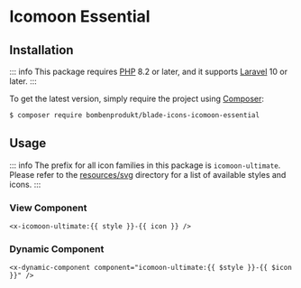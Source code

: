# Icomoon Essential

## Installation

::: info
This package requires [PHP](https://www.php.net/) 8.2 or later, and it supports [Laravel](https://laravel.com/) 10 or later.
:::

To get the latest version, simply require the project using [Composer](https://getcomposer.org/):

```bash
$ composer require bombenprodukt/blade-icons-icomoon-essential
```

## Usage

::: info
The prefix for all icon families in this package is `icomoon-ultimate`. Please refer to the [resources/svg](https://github.com/faustbrian/blade-icons-icomoon-essential/tree/main/resources/svg) directory for a list of available styles and icons.
:::

### View Component

```blade
<x-icomoon-ultimate:{{ style }}-{{ icon }} />
```

### Dynamic Component

```blade
<x-dynamic-component component="icomoon-ultimate:{{ $style }}-{{ $icon }}" />
```
